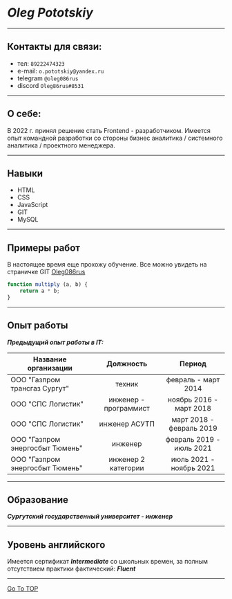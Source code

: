 # ___Oleg Pototskiy___


---


## Контакты для связи:


- тел: `89222474323`
- e-mail: `o.pototskiy@yandex.ru`
- telegram `@oleg086rus`
- discord `Oleg86rus#8531`


---


## О себе:


В 2022 г. принял решение стать Frontend - разработчиком. Имеется опыт командной разработки со стороны бизнес аналитика / системного аналитика / проектного менеджера.


---


## Навыки

- HTML
- CSS
- JavaScript
- GIT
- MySQL


---


## Примеры работ

В настоящее время еще прохожу обучение.
Все можно увидеть на страничке GIT 
[Oleg086rus](https://github.com/Oleg86rus)

```javascript
function multiply (a, b) {
    return a * b;
}
```

---


## Опыт работы

***Предыдущий опыт работы в IT:***


| Название организации            |       Должность       |           Период           |
|---------------------------------|:---------------------:|:--------------------------:|
| ООО "Газпром трансгаз Сургут"   |        техник         |    февраль - март 2014     |
| ООО "СПС Логистик"              | инженер - программист |  ноябрь 2016 - март 2018   |
| ООО "СПС Логистик"              |     инженер АСУТП     |  март 2018 - февраль 2019  |
| ООО "Газпром энергосбыт Тюмень" |        инженер        |  февраль 2019 - июль 2021  |
| ООО "Газпром энергосбыт Тюмень" |  инженер 2 категории  |  июль 2021 - ноябрь 2021   |


---


## Образование

***Сургутский государственный университет - инженер***

---

## Уровень английского

Имеется сертификат ***Intermediate*** со школьных времен, за полным отсутствием практики фактический:
***Fluent***

---


[Go To TOP](#TOP)
